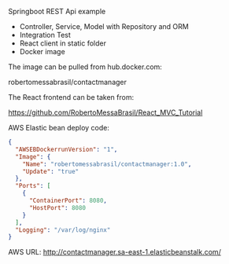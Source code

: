 Springboot REST Api example

* Controller, Service, Model with Repository and ORM
* Integration Test
* React client in static folder
* Docker image

The image can be pulled from hub.docker.com:

robertomessabrasil/contactmanager

The React frontend can be taken from:

https://github.com/RobertoMessaBrasil/React_MVC_Tutorial

AWS Elastic bean deploy code:
```json
{
  "AWSEBDockerrunVersion": "1",
  "Image": {
    "Name": "robertomessabrasil/contactmanager:1.0",
    "Update": "true"
  },
  "Ports": [
    {
      "ContainerPort": 8080,
      "HostPort": 8080
    }
  ],
  "Logging": "/var/log/nginx"
}
```
AWS URL:
http://contactmanager.sa-east-1.elasticbeanstalk.com/
